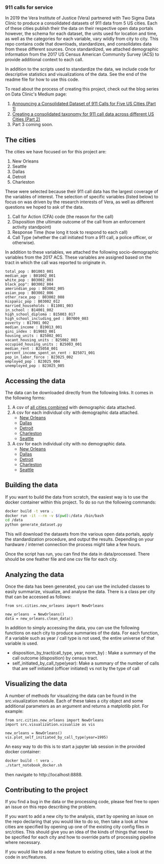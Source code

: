 ### 911 calls for service

In 2019 the Vera Institute of Justice (Vera) partnered with Two Sigma Data Clinic to produce a consolidated datasets of 911 data from 5 US cities. Each of these cities publish their the data on their respective open data portals however, the schema for each dataset, the units used for location and time, as well as the categories for each variable, vary wildly from city to city. This repo contains code that downloads, standardizes, and consolidates data from these different sources. Once standardized, we attached demographic information from the 2017 US Census American Community Survey (ACS) to provide additional context to each call.

In addition to the scripts used to standardize the data, we include code for descriptive statistics and visualizations of the data. See the end of the readme file for how to use this code.

To read about the process of creating this project, check out the blog series on Data Clinic's Medium page:

1. [Announcing a Consolidated Dataset of 911 Calls for Five US Cities (Part 1)](https://medium.com/dataclinic/announcing-a-consolidated-dataset-of-911-calls-for-five-us-cities-part-1-4320a1a31a88)
2. [Creating a consolidated taxonomy for 911 call data across different US Cities (Part 2)](https://medium.com/dataclinic/creating-a-consolidated-taxonomy-for-911-call-data-across-different-us-cities-part-2-9600cb09abfd)
3. Part 3 coming soon.

## The cities

The cities we have focused on for this project are:

1. New Orleans
2. Seattle
3. Dallas
4. Detroit
5. Charleston

These were selected because their 911 call data has the largest coverage of the variables of interest. The selection of specific variables (listed below) to focus on was driven by the research interests of Vera, as well as different questions we hoped to ask of the data. 

1. Call for Action (CFA) code (the reason for the call)
2. Disposition (the ultimate outcome of the call from an enforcement activity standpoint)
3. Response Time (how long it took to respond to each call)
4. Call Type (whether the call initiated from a 911 call, a police officer, or otherwise).

In addition to these variables, we attached the following socio-demographic variables from the 2017 ACS. These variables are assigned based on the tract in which the call was reported to originate in.

```
total_pop : B01003_001
median_age : B01002_001
white_pop : B03002_003
black_pop": B03002_004
amerindian_pop : B03002_005
asian_pop : B03002_006
other_race_pop : B03002_008
hispanic_pop : B03002_012
married_households : B11001_003
in_school : B14001_002
high_school_diploma : B15003_017
high_school_including_ged : B07009_003
poverty : B17001_002
median_income : B19013_001
gini_index : B19083_001
housing_units : B25002_001
vacant_housing_units : B25002_003
occupied_housing_units : B25003_001
median_rent : B25058_001
percent_income_spent_on_rent : B25071_001
pop_in_labor_force : B23025_002
employed_pop : B23025_004
unemployed_pop : B23025_005
```

## Accessing the data

The data can be downloaded directly from the following links. It comes in the following forms:

1. A csv of [all cities combined](https://dcvera.s3.amazonaws.com/all.zip) with demographic data attached.
2. A csv for each individual city with demographic data attached.
   - [New Orleans](https://dcvera.s3.amazonaws.com/NewOrleans_with_census.csv.zip)
   - [Dallas](https://dcvera.s3.amazonaws.com/Dallas_with_census.csv.zip)
   - [Detroit](https://dcvera.s3.amazonaws.com/Detroit_with_census.csv.zip)
   - [Charleston](https://dcvera.s3.amazonaws.com/Charleston_with_census.csv.zip)
   - [Seattle](https://dcvera.s3.amazonaws.com/Seattle_with_census.csv.zip)
3. A csv for each individual city with no demographic data.
   - [New Orleans](https://dcvera.s3.amazonaws.com/NewOrleans.csv.zip)
   - [Dallas](https://dcvera.s3.amazonaws.com/Dallas.csv.zip)
   - [Detroit](https://dcvera.s3.amazonaws.com/Detroit.csv.zip)
   - [Charleston](https://dcvera.s3.amazonaws.com/Charleston.csv.zip)
   - [Seattle](https://dcvera.s3.amazonaws.com/Seattle.csv.zip)

## Building the data

If you want to build the data from scratch, the easiest way is to use the docker container within this project. To do so run the following commands:

```bash
docker build -t vera .
docker run -it --rm -v $(pwd):/data /bin/bash
cd /data
python generate_dataset.py
```

This will download the datasets from the various open data portals, apply the standardization procedure, and output the results. Depending on your hardware / internet connection the process might take a few hours.

Once the script has run, you can find the data in data/processed. There should be one feather file and one csv file for each city.

## Analyzing the data

Once the data has been generated, you can use the included classes to easily summarize, visualize, and analyse the data. There is a class per city that can be accessed as follows:

```
from src.cities.new_orleans import NewOrleans

new_orleans  = NewOrleans()
data = new_orleans.clean_data()
```

In addition to simply accessing the data, you can use the following functions on each city to produce summaries of the data. For each function, if a variable such as year / call type is not used, the entire universe of that variable is used.

- disposition_by_tract(call_type, year, norm_by) : Make a summary of the call outcome (disposition) by census tract.
- self_initiated_by_call_type(year): Make a summary of the number of calls that are self initiated (officer initiated) vs not by the type of call

## Visualizing the data

A number of methods for visualizing the data can be found in the src.visualization module. Each of these takes a city object and some additional parameters as an argument and returns a matplotlib plot. For example:

```
from src.cities.new_orleans import NewOrleans
import src.visualization.visualize as vis

new_orleans = NewOrleans()
vis.plot_self_initiated_by_call_type(year=1995)
```

An easy way to do this is to start a jupyter lab session in the provided docker container:

```bash
docker build -t vera .
./start_notebook_docker.sh
```

then navigate to http://localhost:8888.

## Contributing to the project

If you find a bug in the data or the processing code, please feel free to open an issue on this repo describing the problem.

If you want to add a new city to the analysis, start by opening an issue on the repo declaring that you would like to do so, then take a look at how cities are specified by opening up one of the existing city config files in src/cities. This should give you an idea of the kinds of things that need to be specified for each city and how to override parts of processing pipeline where necessary.

If you would like to add a new feature to existing cities, take a look at the code in src/features.
